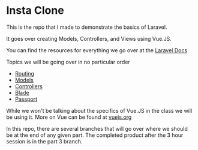 # Insta Clone

This is the repo that I made to demonstrate the basics of Laravel.

It goes over creating Models, Controllers, and Views using Vue.JS.

You can find the resources for everything we go over at the [Laravel Docs](https://laravel.com/docs/5.6)

Topics we will be going over in no particular order

* [Routing](https://laravel.com/docs/5.6/routing)
* [Models](https://laravel.com/docs/5.6/eloquent)
* [Controllers](https://laravel.com/docs/5.6/controllers)
* [Blade](https://laravel.com/docs/5.6/blade)
* [Passport](https://laravel.com/docs/5.6/passport)

While we won't be talking about the specifics of Vue.JS in the class we will be using it. More on Vue can be found at [vuejs.org](https://vuejs.org/)

In this repo, there are several branches that will go over where we should be at the end of any given part. The completed product after the 3 hour session is in the part 3 branch.